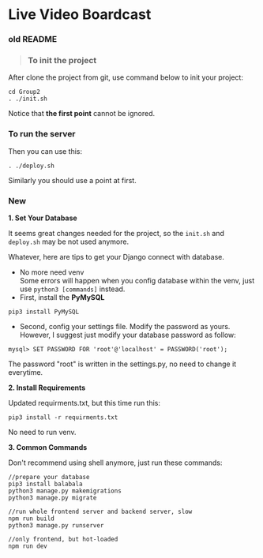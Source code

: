 # Live Video Boardcast

### old README
>### To init the project
After clone the project from git, use command below to init  your project:
```shell
cd Group2
. ./init.sh
```
Notice that **the first point** cannot be ignored.  
### To run the server
Then you can use this:
```shell
. ./deploy.sh
```
Similarly you should use a point at first.

### New

**1. Set Your Database**

It seems great changes needed for the project, so the ```init.sh``` and ```deploy.sh``` may be not used anymore.

Whatever, here are tips to get your Django connect with database.

- No more need venv  
Some errors will happen when you config database within the venv, just use
```python3 [commands]``` instead.
- First, install the **PyMySQL**

```
pip3 install PyMySQL
```
- Second, config your settings file. Modify the password as yours.  
However, I suggest just modify your database password as follow:

```
mysql> SET PASSWORD FOR 'root'@'localhost' = PASSWORD('root');
```
The password "root" is written in the settings.py, no need to change it everytime.

**2. Install Requirements**

Updated requirments.txt, but this time run this:

```
pip3 install -r requirments.txt
```
No need to run venv.

**3. Common Commands**

Don't recommend using shell anymore, just run these commands:

```
//prepare your database
pip3 install balabala
python3 manage.py makemigrations
python3 manage.py migrate
```
```
//run whole frontend server and backend server, slow
npm run build
python3 manage.py runserver
```
```
//only frontend, but hot-loaded
npm run dev
```